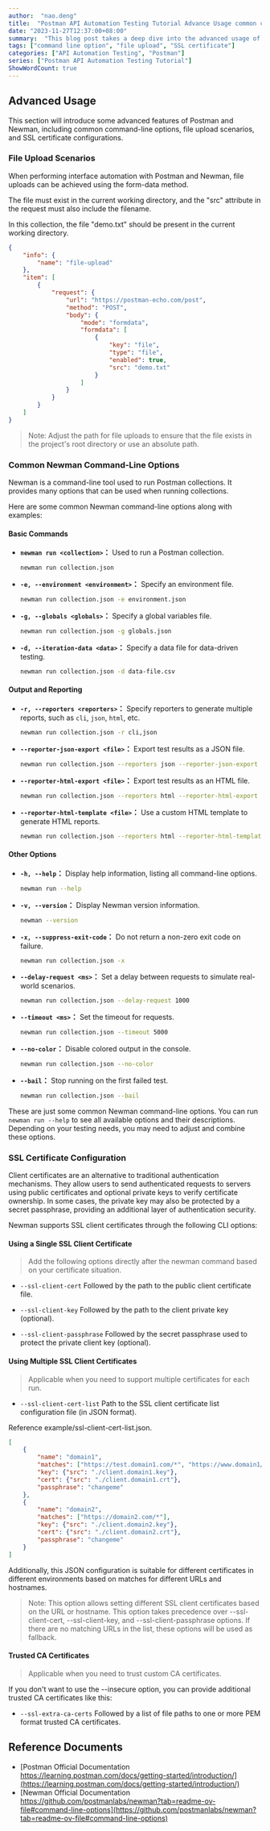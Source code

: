 ```yaml
---
author:  "nao.deng"
title:  "Postman API Automation Testing Tutorial Advance Usage common command line options and file upload"
date: "2023-11-27T12:37:00+08:00"
summary:  "This blog post takes a deep dive into the advanced usage of Postman API automation testing, focusing on common command line options, file upload scenarios, and SSL certificate scenarios. Learn how to use common command line options to optimize the testing process and solve the testing challenges of special scenarios such as file upload and SSL certificate."
tags: ["command line option", "file upload", "SSL certificate"]
categories: ["API Automation Testing", "Postman"]
series: ["Postman API Automation Testing Tutorial"]
ShowWordCount: true
---
```


## Advanced Usage

This section will introduce some advanced features of Postman and Newman, including common command-line options, file upload scenarios, and SSL certificate configurations.

### File Upload Scenarios

When performing interface automation with Postman and Newman, file uploads can be achieved using the form-data method.

The file must exist in the current working directory, and the "src" attribute in the request must also include the filename.

In this collection, the file "demo.txt" should be present in the current working directory.

```json
{
    "info": {
        "name": "file-upload"
    },
    "item": [
        {
            "request": {
                "url": "https://postman-echo.com/post",
                "method": "POST",
                "body": {
                    "mode": "formdata",
                    "formdata": [
                        {
                            "key": "file",
                            "type": "file",
                            "enabled": true,
                            "src": "demo.txt"
                        }
                    ]
                }
            }
        }
    ]
}
```

> Note: Adjust the path for file uploads to ensure that the file exists in the project's root directory or use an absolute path.

### Common Newman Command-Line Options

Newman is a command-line tool used to run Postman collections. It provides many options that can be used when running collections.

Here are some common Newman command-line options along with examples:

#### Basic Commands

- **`newman run <collection>`：** Used to run a Postman collection.

  ```bash
  newman run collection.json
  ```

- **`-e, --environment <environment>`：** Specify an environment file.

  ```bash
  newman run collection.json -e environment.json
  ```

- **`-g, --globals <globals>`：** Specify a global variables file.

  ```bash
  newman run collection.json -g globals.json
  ```

- **`-d, --iteration-data <data>`：** Specify a data file for data-driven testing.

  ```bash
  newman run collection.json -d data-file.csv
  ```

#### Output and Reporting

- **`-r, --reporters <reporters>`：** Specify reporters to generate multiple reports, such as `cli`, `json`, `html`, etc.

  ```bash
  newman run collection.json -r cli,json
  ```

- **`--reporter-json-export <file>`：** Export test results as a JSON file.

  ```bash
  newman run collection.json --reporters json --reporter-json-export output.json
  ```

- **`--reporter-html-export <file>`：** Export test results as an HTML file.

  ```bash
  newman run collection.json --reporters html --reporter-html-export output.html
  ```

- **`--reporter-html-template <file>`：** Use a custom HTML template to generate HTML reports.

  ```bash
  newman run collection.json --reporters html --reporter-html-template custom-template.hbs
  ```

#### Other Options

- **`-h, --help`：** Display help information, listing all command-line options.

  ```bash
  newman run --help
  ```

- **`-v, --version`：** Display Newman version information.

  ```bash
  newman --version
  ```

- **`-x, --suppress-exit-code`：** Do not return a non-zero exit code on failure.

  ```bash
  newman run collection.json -x
  ```

- **`--delay-request <ms>`：** Set a delay between requests to simulate real-world scenarios.

  ```bash
  newman run collection.json --delay-request 1000
  ```

- **`--timeout <ms>`：** Set the timeout for requests.

  ```bash
  newman run collection.json --timeout 5000
  ```

- **`--no-color`：** Disable colored output in the console.

  ```bash
  newman run collection.json --no-color
  ```

- **`--bail`：** Stop running on the first failed test.

  ```bash
  newman run collection.json --bail
  ```

These are just some common Newman command-line options. You can run `newman run --help` to see all available options and their descriptions. Depending on your testing needs, you may need to adjust and combine these options.

### SSL Certificate Configuration

Client certificates are an alternative to traditional authentication mechanisms. They allow users to send authenticated requests to servers using public certificates and optional private keys to verify certificate ownership. In some cases, the private key may also be protected by a secret passphrase, providing an additional layer of authentication security.

Newman supports SSL client certificates through the following CLI options:

#### Using a Single SSL Client Certificate

> Add the following options directly after the newman command based on your certificate situation.

- `--ssl-client-cert`
  Followed by the path to the public client certificate file.

- `--ssl-client-key`
  Followed by the path to the client private key (optional).

- `--ssl-client-passphrase`
  Followed by the secret passphrase used to protect the private client key (optional).

#### Using Multiple SSL Client Certificates

> Applicable when you need to support multiple certificates for each run.

- `--ssl-client-cert-list`
  Path to the SSL client certificate list configuration file (in JSON format).

Reference example/ssl-client-cert-list.json.

```json
[
    {
        "name": "domain1",
        "matches": ["https://test.domain1.com/*", "https://www.domain1/*"],
        "key": {"src": "./client.domain1.key"},
        "cert": {"src": "./client.domain1.crt"},
        "passphrase": "changeme"
    },
    {
        "name": "domain2",
        "matches": ["https://domain2.com/*"],
        "key": {"src": "./client.domain2.key"},
        "cert": {"src": "./client.domain2.crt"},
        "passphrase": "changeme"
    }
]
```

Additionally, this JSON configuration is suitable for different certificates in different environments based on matches for different URLs and hostnames.

> Note: This option allows setting different SSL client certificates based on the URL or hostname. This option takes precedence over --ssl-client-cert, --ssl-client-key, and --ssl-client-passphrase options. If there are no matching URLs in the list, these options will be used as fallback.

#### Trusted CA Certificates

> Applicable when you need to trust custom CA certificates.

If you don't want to use the --insecure option, you can provide additional trusted CA certificates like this:

- `--ssl-extra-ca-certs`
  Followed by a list of file paths to one or more PEM format trusted CA certificates.

## Reference Documents

- [Postman Official Documentation https://learning.postman.com/docs/getting-started/introduction/](https://learning.postman.com/docs/getting-started/introduction/)
- [Newman Official Documentation https://github.com/postmanlabs/newman?tab=readme-ov-file#command-line-options](https://github.com/postmanlabs/newman?tab=readme-ov-file#command-line-options)